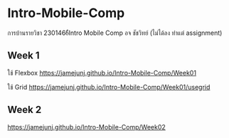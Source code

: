 # Intro-Mobile-Comp
การบ้านรายวิชา 2301466ืIntro Mobile Comp อจ ชัชวิทย์
(ไม่ได้ลง ทำแต่ assignment)

## Week 1
ใช้ Flexbox
https://jamejunj.github.io/Intro-Mobile-Comp/Week01

ใช้ Grid
https://jamejunj.github.io/Intro-Mobile-Comp/Week01/usegrid

## Week 2
https://jamejunj.github.io/Intro-Mobile-Comp/Week02
